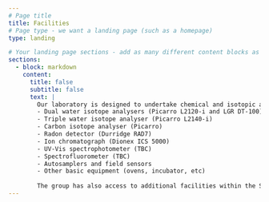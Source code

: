 ```yaml
---
# Page title
title: Facilities
# Page type - we want a landing page (such as a homepage)
type: landing

# Your landing page sections - add as many different content blocks as you like
sections:
  - block: markdown
    content:
      title: false
      subtitle: false
      text: | 
        Our laboratory is designed to undertake chemical and isotopic analyses in liquid samples. Instruments include:
        - Dual water isotope analysers (Picarro L2120-i and LGR DT-100)
        - Triple water isotope analyser (Picarro L2140-i)
        - Carbon isotope analyser (Picarro)
        - Radon detector (Durridge RAD7)
        - Ion chromatograph (Dionex ICS 5000)
        - UV-Vis spectrophotometer (TBC)
        - Spectrofluorometer (TBC)
        - Autosamplers and field sensors
        - Other basic equipment (ovens, incubator, etc)
        
        The group has also access to additional facilities within the School of Chemistry
---
```

